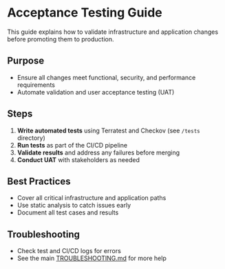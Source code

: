 # Acceptance Testing Guide

This guide explains how to validate infrastructure and application changes before promoting them to production.

## Purpose
- Ensure all changes meet functional, security, and performance requirements
- Automate validation and user acceptance testing (UAT)

## Steps
1. **Write automated tests** using Terratest and Checkov (see `/tests` directory)
2. **Run tests** as part of the CI/CD pipeline
3. **Validate results** and address any failures before merging
4. **Conduct UAT** with stakeholders as needed

## Best Practices
- Cover all critical infrastructure and application paths
- Use static analysis to catch issues early
- Document all test cases and results

## Troubleshooting
- Check test and CI/CD logs for errors
- See the main [TROUBLESHOOTING.md](../TROUBLESHOOTING.md) for more help
